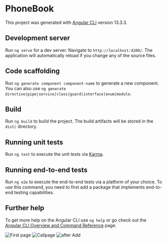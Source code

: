 # PhoneBook

This project was generated with [Angular CLI](https://github.com/angular/angular-cli) version 13.3.3.

## Development server

Run `ng serve` for a dev server. Navigate to `http://localhost:4200/`. The application will automatically reload if you change any of the source files.

## Code scaffolding

Run `ng generate component component-name` to generate a new component. You can also use `ng generate directive|pipe|service|class|guard|interface|enum|module`.

## Build

Run `ng build` to build the project. The build artifacts will be stored in the `dist/` directory.

## Running unit tests

Run `ng test` to execute the unit tests via [Karma](https://karma-runner.github.io).

## Running end-to-end tests

Run `ng e2e` to execute the end-to-end tests via a platform of your choice. To use this command, you need to first add a package that implements end-to-end testing capabilities.

## Further help

To get more help on the Angular CLI use `ng help` or go check out the [Angular CLI Overview and Command Reference](https://angular.io/cli) page.

![First page](https://user-images.githubusercontent.com/10097053/164999214-bd840cae-fd2c-438c-b4c5-c84b2820282d.PNG)
![Callpage](https://user-images.githubusercontent.com/10097053/164999219-c1d899f2-3916-436c-8cb9-822142d9bad9.PNG)
![after Add](https://user-images.githubusercontent.com/10097053/164999222-33bd4b0c-bf59-4f36-9550-4dee1617346d.PNG)

